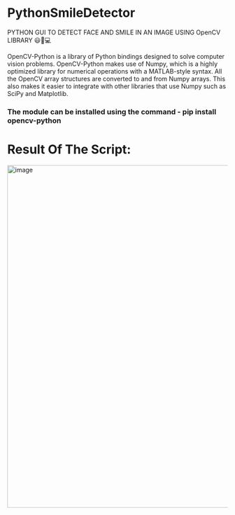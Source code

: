 # PythonSmileDetector
PYTHON GUI TO DETECT FACE AND SMILE IN AN IMAGE USING OpenCV LIBRARY 😃🐍💻

OpenCV-Python is a library of Python bindings designed to solve computer vision problems. OpenCV-Python makes use of
Numpy, which is a highly optimized library for numerical operations with a MATLAB-style syntax. All the OpenCV array
structures are converted to and from Numpy arrays. This also makes it easier to integrate with other libraries that
use Numpy such as SciPy and Matplotlib.

### The module can be installed using the command - pip install opencv-python


# Result Of The Script:
<img width="782" alt="image" src="https://github.com/abhijithwarrier/PythonSmileDetector/assets/46685919/aba09620-95ba-4a58-94a8-7ac66b57ec9e">
